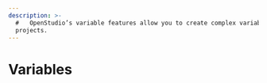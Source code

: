 ```yaml
---
description: >-
  #   OpenStudio’s variable features allow you to create complex variable
  projects.
---
```


# Variables

